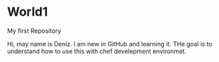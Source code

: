 # World1
My first Repository

Hi, may name is Deniz. I am new in GitHub and learning it. THe goal is to understand how to use this with chef
develepment environmet.
